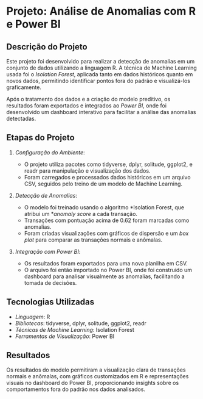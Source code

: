 # Projeto: Análise de Anomalias com R e Power BI

## Descrição do Projeto

Este projeto foi desenvolvido para realizar a detecção de anomalias em um conjunto de dados utilizando a linguagem R. A técnica de Machine Learning usada foi o *Isolation Forest*, aplicada tanto em dados históricos quanto em novos dados, permitindo identificar pontos fora do padrão e visualizá-los graficamente. 

Após o tratamento dos dados e a criação do modelo preditivo, os resultados foram exportados e integrados ao *Power BI*, onde foi desenvolvido um dashboard interativo para facilitar a análise das anomalias detectadas.

## Etapas do Projeto

1. *Configuração do Ambiente*:
   - O projeto utiliza pacotes como tidyverse, dplyr, solitude, ggplot2, e readr para manipulação e visualização dos dados.
   - Foram carregados e processados dados históricos em um arquivo CSV, seguidos pelo treino de um modelo de Machine Learning.

2. *Detecção de Anomalias*:
   - O modelo foi treinado usando o algoritmo *Isolation Forest, que atribui um **anomaly score* a cada transação.
   - Transações com pontuação acima de 0.62 foram marcadas como anomalias.
   - Foram criadas visualizações com gráficos de dispersão e um *box plot* para comparar as transações normais e anômalas.

3. *Integração com Power BI*:
   - Os resultados foram exportados para uma nova planilha em CSV.
   - O arquivo foi então importado no Power BI, onde foi construído um dashboard para analisar visualmente as anomalias, facilitando a tomada de decisões.

## Tecnologias Utilizadas
- *Linguagem*: R
- *Bibliotecas*: tidyverse, dplyr, solitude, ggplot2, readr
- *Técnicas de Machine Learning*: Isolation Forest
- *Ferramentas de Visualização*: Power BI

## Resultados

Os resultados do modelo permitiram a visualização clara de transações normais e anômalas, com gráficos customizados em R e representações visuais no dashboard do Power BI, proporcionando insights sobre os comportamentos fora do padrão nos dados analisados.
